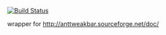 
[![Build Status](https://travis-ci.org/Zoadian/DerelictAntTweakBar.svg?branch=master)](https://travis-ci.org/Zoadian/DerelictAntTweakBar)

wrapper for http://anttweakbar.sourceforge.net/doc/
